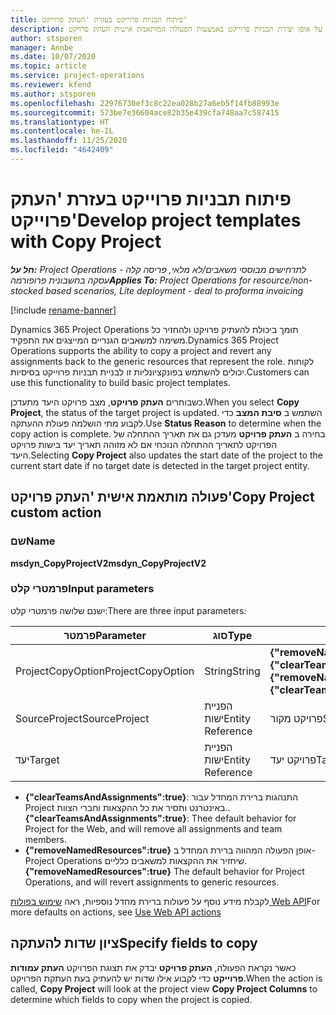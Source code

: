 ```yaml
---
title: פיתוח תבניות פרוייקט בעזרת 'העתק פרוייקט'
description: נושא זה מספק מידע על אופן יצירת תבניות פרוייקט באמצעות הפעולה המותאמת אישית העתק פרויקט.
author: stsporen
manager: Annbe
ms.date: 10/07/2020
ms.topic: article
ms.service: project-operations
ms.reviewer: kfend
ms.author: stsporen
ms.openlocfilehash: 22976730ef3c8c22ea028b27a6eb5f14fb88993e
ms.sourcegitcommit: 573be7e36604ace82b35e439cfa748aa7c587415
ms.translationtype: HT
ms.contentlocale: he-IL
ms.lasthandoff: 11/25/2020
ms.locfileid: "4642409"
---
```

# <a name="develop-project-templates-with-copy-project"></a><span data-ttu-id="5023c-103">פיתוח תבניות פרוייקט בעזרת 'העתק פרוייקט'</span><span class="sxs-lookup"><span data-stu-id="5023c-103">Develop project templates with Copy Project</span></span>

<span data-ttu-id="5023c-104">_**חל על:** Project Operations לתרחישים מבוססי משאבים/לא מלאי, פריסה קלה - עסקה בחשבונית פרופורמה_</span><span class="sxs-lookup"><span data-stu-id="5023c-104">_**Applies To:** Project Operations for resource/non-stocked based scenarios, Lite deployment - deal to proforma invoicing_</span></span>

[!include [rename-banner](~/includes/cc-data-platform-banner.md)]

<span data-ttu-id="5023c-105">Dynamics 365 Project Operations תומך ביכולת להעתיק פרויקט ולהחזיר כל משימה למשאבים הגנריים המייצגים את התפקיד.</span><span class="sxs-lookup"><span data-stu-id="5023c-105">Dynamics 365 Project Operations supports the ability to copy a project and revert any assignments back to the generic resources that represent the role.</span></span> <span data-ttu-id="5023c-106">לקוחות יכולים להשתמש בפונקציונליות זו לבניית תבניות פרוייקט בסיסיות.</span><span class="sxs-lookup"><span data-stu-id="5023c-106">Customers can use this functionality to build basic project templates.</span></span>

<span data-ttu-id="5023c-107">כשבוחרים **העתק פרויקט**, מצב פרויקט היעד מתעדכן.</span><span class="sxs-lookup"><span data-stu-id="5023c-107">When you select **Copy Project**, the status of the target project is updated.</span></span> <span data-ttu-id="5023c-108">השתמש ב **סיבת המצב** כדי לקבוע מתי הושלמה פעולת ההעתקה.</span><span class="sxs-lookup"><span data-stu-id="5023c-108">Use **Status Reason** to determine when the copy action is complete.</span></span> <span data-ttu-id="5023c-109">בחירה ב **העתק פרויקט** מעדכן גם את תאריך ההתחלה של הפרויקט לתאריך ההתחלה הנוכחי אם לא מזוהה תאריך יעד בישות פרויקט היעד.</span><span class="sxs-lookup"><span data-stu-id="5023c-109">Selecting **Copy Project** also updates the start date of the project to the current start date if no target date is detected in the target project entity.</span></span>

## <a name="copy-project-custom-action"></a><span data-ttu-id="5023c-110">פעולה מותאמת אישית 'העתק פרויקט'</span><span class="sxs-lookup"><span data-stu-id="5023c-110">Copy Project custom action</span></span> 

### <a name="name"></a><span data-ttu-id="5023c-111">שם</span><span class="sxs-lookup"><span data-stu-id="5023c-111">Name</span></span> 

<span data-ttu-id="5023c-112">**msdyn_CopyProjectV2**</span><span class="sxs-lookup"><span data-stu-id="5023c-112">**msdyn_CopyProjectV2**</span></span>

### <a name="input-parameters"></a><span data-ttu-id="5023c-113">פרמטרי קלט</span><span class="sxs-lookup"><span data-stu-id="5023c-113">Input parameters</span></span>
<span data-ttu-id="5023c-114">ישנם ‏שלושה פרמטרי קלט:</span><span class="sxs-lookup"><span data-stu-id="5023c-114">There are three input parameters:</span></span>

| <span data-ttu-id="5023c-115">פרמטר</span><span class="sxs-lookup"><span data-stu-id="5023c-115">Parameter</span></span>          | <span data-ttu-id="5023c-116">סוג</span><span class="sxs-lookup"><span data-stu-id="5023c-116">Type</span></span>   | <span data-ttu-id="5023c-117">ערכים</span><span class="sxs-lookup"><span data-stu-id="5023c-117">Values</span></span>                                                   | 
|--------------------|--------|----------------------------------------------------------|
| <span data-ttu-id="5023c-118">ProjectCopyOption</span><span class="sxs-lookup"><span data-stu-id="5023c-118">ProjectCopyOption</span></span>  | <span data-ttu-id="5023c-119">String</span><span class="sxs-lookup"><span data-stu-id="5023c-119">String</span></span> | <span data-ttu-id="5023c-120">**{"removeNamedResources":true}** או **{"clearTeamsAndAssignments":true}**</span><span class="sxs-lookup"><span data-stu-id="5023c-120">**{"removeNamedResources":true}** or **{"clearTeamsAndAssignments":true}**</span></span> |
| <span data-ttu-id="5023c-121">SourceProject</span><span class="sxs-lookup"><span data-stu-id="5023c-121">SourceProject</span></span>      | <span data-ttu-id="5023c-122">הפניית ישות</span><span class="sxs-lookup"><span data-stu-id="5023c-122">Entity Reference</span></span> | <span data-ttu-id="5023c-123">פרויקט מקור</span><span class="sxs-lookup"><span data-stu-id="5023c-123">Source Project</span></span> |
| <span data-ttu-id="5023c-124">יעד</span><span class="sxs-lookup"><span data-stu-id="5023c-124">Target</span></span>             | <span data-ttu-id="5023c-125">הפניית ישות</span><span class="sxs-lookup"><span data-stu-id="5023c-125">Entity Reference</span></span> | <span data-ttu-id="5023c-126">פרויקט יעד</span><span class="sxs-lookup"><span data-stu-id="5023c-126">Target Project</span></span> |


- <span data-ttu-id="5023c-127">**{"clearTeamsAndAssignments":true}**: התנהגות ברירת המחדל עבור Project באינטרנט ותסיר את כל ההקצאות וחברי הצוות..</span><span class="sxs-lookup"><span data-stu-id="5023c-127">**{"clearTeamsAndAssignments":true}**: Thee default behavior for Project for the Web, and will remove all assignments and team members.</span></span>
- <span data-ttu-id="5023c-128">**{"removeNamedResources":true}** אופן הפעולה המהווה ברירת המחדל ב-Project Operations שיחזיר את ההקצאות למשאבים כלליים.</span><span class="sxs-lookup"><span data-stu-id="5023c-128">**{"removeNamedResources":true}** The default behavior for Project Operations, and will revert assignments to generic resources.</span></span>

<span data-ttu-id="5023c-129">לקבלת מידע נוסף על פעולות ברירת מחדל נוספיות, ראה [שימוש בפולות Web API](https://docs.microsoft.com/powerapps/developer/common-data-service/webapi/use-web-api-actions)</span><span class="sxs-lookup"><span data-stu-id="5023c-129">For more defaults on actions, see [Use Web API actions](https://docs.microsoft.com/powerapps/developer/common-data-service/webapi/use-web-api-actions)</span></span>

## <a name="specify-fields-to-copy"></a><span data-ttu-id="5023c-130">ציון שדות להעתקה</span><span class="sxs-lookup"><span data-stu-id="5023c-130">Specify fields to copy</span></span> 
<span data-ttu-id="5023c-131">כאשר נקראת הפעולה, **העתק פרויקט** יבדק את תצוגת הפרויקט **העתק עמודות פרוייקט** כדי לקבוע אילו שדות יש להעתיק בעת העתקת הפרויקט.</span><span class="sxs-lookup"><span data-stu-id="5023c-131">When the action is called, **Copy Project** will look at the project view **Copy Project Columns** to determine which fields to copy when the project is copied.</span></span>
